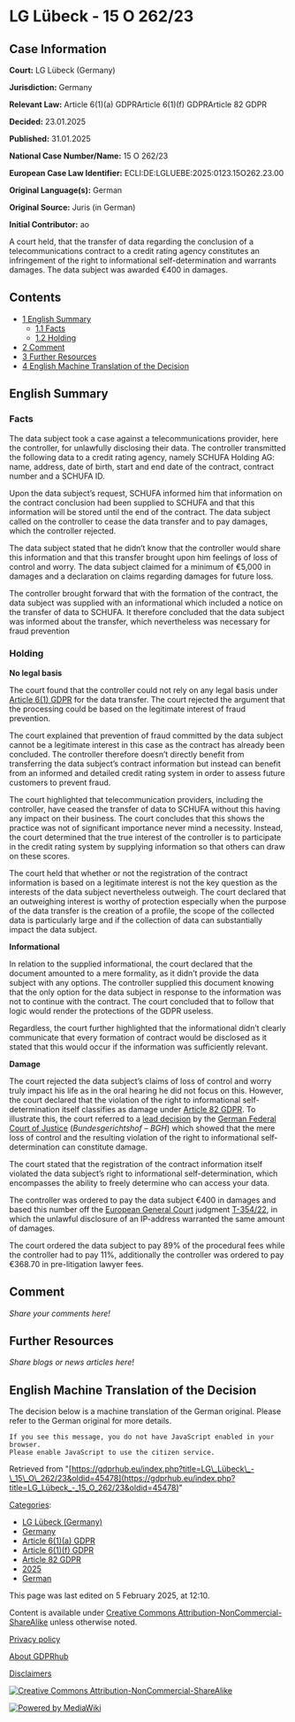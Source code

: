# LG Lübeck - 15 O 262/23

## Case Information

**Court:** LG Lübeck (Germany)

**Jurisdiction:** Germany

**Relevant Law:** Article 6(1)(a) GDPRArticle 6(1)(f) GDPRArticle 82 GDPR

**Decided:** 23.01.2025

**Published:** 31.01.2025

**National Case Number/Name:** 15 O 262/23

**European Case Law Identifier:** ECLI:DE:LGLUEBE:2025:0123.15O262.23.00

**Original Language(s):** German

**Original Source:** Juris (in German)

**Initial Contributor:** ao

A court held, that the transfer of data regarding the conclusion of a telecommunications contract to a credit rating agency constitutes an infringement of the right to informational self-determination and warrants damages. The data subject was awarded €400 in damages.

## Contents

*   [1 English Summary](#English_Summary)
    *   [1.1 Facts](#Facts)
    *   [1.2 Holding](#Holding)
*   [2 Comment](#Comment)
*   [3 Further Resources](#Further_Resources)
*   [4 English Machine Translation of the Decision](#English_Machine_Translation_of_the_Decision)

## English Summary

### Facts

The data subject took a case against a telecommunications provider, here the controller, for unlawfully disclosing their data. The controller transmitted the following data to a credit rating agency, namely SCHUFA Holding AG: name, address, date of birth, start and end date of the contract, contract number and a SCHUFA ID.

Upon the data subject’s request, SCHUFA informed him that information on the contract conclusion had been supplied to SCHUFA and that this information will be stored until the end of the contract. The data subject called on the controller to cease the data transfer and to pay damages, which the controller rejected.

The data subject stated that he didn’t know that the controller would share this information and that this transfer brought upon him feelings of loss of control and worry. The data subject claimed for a minimum of €5,000 in damages and a declaration on claims regarding damages for future loss.

The controller brought forward that with the formation of the contract, the data subject was supplied with an informational which included a notice on the transfer of data to SCHUFA. It therefore concluded that the data subject was informed about the transfer, which nevertheless was necessary for fraud prevention

### Holding

**No legal basis**

The court found that the controller could not rely on any legal basis under [Article 6(1) GDPR](/index.php?title=Article_6_GDPR#1 "Article 6 GDPR") for the data transfer. The court rejected the argument that the processing could be based on the legitimate interest of fraud prevention.

The court explained that prevention of fraud committed by the data subject cannot be a legitimate interest in this case as the contract has already been concluded. The controller therefore doesn’t directly benefit from transferring the data subject’s contract information but instead can benefit from an informed and detailed credit rating system in order to assess future customers to prevent fraud.

The court highlighted that telecommunication providers, including the controller, have ceased the transfer of data to SCHUFA without this having any impact on their business. The court concludes that this shows the practice was not of significant importance never mind a necessity. Instead, the court determined that the true interest of the controller is to participate in the credit rating system by supplying information so that others can draw on these scores.

The court held that whether or not the registration of the contract information is based on a legitimate interest is not the key question as the interests of the data subject nevertheless outweigh. The court declared that an outweighing interest is worthy of protection especially when the purpose of the data transfer is the creation of a profile, the scope of the collected data is particularly large and if the collection of data can substantially impact the data subject.

**Informational**

In relation to the supplied informational, the court declared that the document amounted to a mere formality, as it didn’t provide the data subject with any options. The controller supplied this document knowing that the only option for the data subject in response to the information was not to continue with the contract. The court concluded that to follow that logic would render the protections of the GDPR useless.

Regardless, the court further highlighted that the informational didn’t clearly communicate that every formation of contract would be disclosed as it stated that this would occur if the information was sufficiently relevant.

**Damage**

The court rejected the data subject’s claims of loss of control and worry truly impact his life as in the oral hearing he did not focus on this. However, the court declared that the violation of the right to informational self-determination itself classifies as damage under [Article 82 GDPR](/index.php?title=Article_82_GDPR "Article 82 GDPR"). To illustrate this, the court referred to a [lead decision](/index.php?title=BGH_-_VI_ZR_10/24 "BGH - VI ZR 10/24") by the [German Federal Court of Justice](/index.php?title=Category:BGH_\(Germany\) "Category:BGH (Germany)") (_Bundesgerichtshof – BGH_) which showed that the mere loss of control and the resulting violation of the right to informational self-determination can constitute damage.

The court stated that the registration of the contract information itself violated the data subject’s right to informational self-determination, which encompasses the ability to freely determine who can access your data.

The controller was ordered to pay the data subject €400 in damages and based this number off the [European General Court](/index.php?title=Category:GC_\(European_Union\) "Category:GC (European Union)") judgment [T-354/22](/index.php?title=EGC_-_T%E2%80%91354/22_-_Bindl_v_Commission "EGC - T‑354/22 - Bindl v Commission"), in which the unlawful disclosure of an IP-address warranted the same amount of damages.

The court ordered the data subject to pay 89% of the procedural fees while the controller had to pay 11%, additionally the controller was ordered to pay €368.70 in pre-litigation lawyer fees.

## Comment

_Share your comments here!_

## Further Resources

_Share blogs or news articles here!_

## English Machine Translation of the Decision

The decision below is a machine translation of the German original. Please refer to the German original for more details.

```
If you see this message, you do not have JavaScript enabled in your browser.
Please enable JavaScript to use the citizen service.

```

Retrieved from "[https://gdprhub.eu/index.php?title=LG\_Lübeck\_-\_15\_O\_262/23&oldid=45478](https://gdprhub.eu/index.php?title=LG_Lübeck_-_15_O_262/23&oldid=45478)"

[Categories](/index.php?title=Special:Categories "Special:Categories"):

*   [LG Lübeck (Germany)](/index.php?title=Category:LG_L%C3%BCbeck_\(Germany\) "Category:LG Lübeck (Germany)")
*   [Germany](/index.php?title=Category:Germany "Category:Germany")
*   [Article 6(1)(a) GDPR](/index.php?title=Category:Article_6\(1\)\(a\)_GDPR "Category:Article 6(1)(a) GDPR")
*   [Article 6(1)(f) GDPR](/index.php?title=Category:Article_6\(1\)\(f\)_GDPR "Category:Article 6(1)(f) GDPR")
*   [Article 82 GDPR](/index.php?title=Category:Article_82_GDPR "Category:Article 82 GDPR")
*   [2025](/index.php?title=Category:2025 "Category:2025")
*   [German](/index.php?title=Category:German "Category:German")

This page was last edited on 5 February 2025, at 12:10.

Content is available under [Creative Commons Attribution-NonCommercial-ShareAlike](https://creativecommons.org/licenses/by-nc-sa/4.0/) unless otherwise noted.

[Privacy policy](/index.php?title=GDPRhub:Privacy_policy)

[About GDPRhub](/index.php?title=GDPRhub:About)

[Disclaimers](/index.php?title=GDPRhub:General_disclaimer)

[![Creative Commons Attribution-NonCommercial-ShareAlike](/resources/assets/licenses/cc-by-nc-sa.png)](https://creativecommons.org/licenses/by-nc-sa/4.0/)

[![Powered by MediaWiki](/resources/assets/poweredby_mediawiki_88x31.png)](https://www.mediawiki.org/)